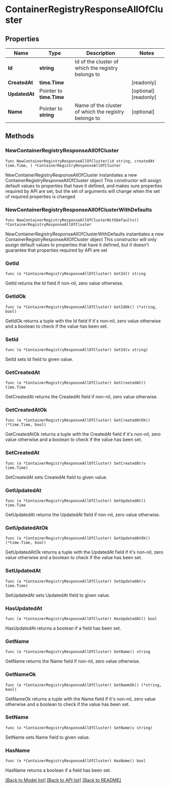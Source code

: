 # ContainerRegistryResponseAllOfCluster

## Properties

Name | Type | Description | Notes
------------ | ------------- | ------------- | -------------
**Id** | **string** | Id of the cluster of which the registry belongs to | 
**CreatedAt** | **time.Time** |  | [readonly] 
**UpdatedAt** | Pointer to **time.Time** |  | [optional] [readonly] 
**Name** | Pointer to **string** | Name of the cluster of which the registry belongs to | [optional] 

## Methods

### NewContainerRegistryResponseAllOfCluster

`func NewContainerRegistryResponseAllOfCluster(id string, createdAt time.Time, ) *ContainerRegistryResponseAllOfCluster`

NewContainerRegistryResponseAllOfCluster instantiates a new ContainerRegistryResponseAllOfCluster object
This constructor will assign default values to properties that have it defined,
and makes sure properties required by API are set, but the set of arguments
will change when the set of required properties is changed

### NewContainerRegistryResponseAllOfClusterWithDefaults

`func NewContainerRegistryResponseAllOfClusterWithDefaults() *ContainerRegistryResponseAllOfCluster`

NewContainerRegistryResponseAllOfClusterWithDefaults instantiates a new ContainerRegistryResponseAllOfCluster object
This constructor will only assign default values to properties that have it defined,
but it doesn't guarantee that properties required by API are set

### GetId

`func (o *ContainerRegistryResponseAllOfCluster) GetId() string`

GetId returns the Id field if non-nil, zero value otherwise.

### GetIdOk

`func (o *ContainerRegistryResponseAllOfCluster) GetIdOk() (*string, bool)`

GetIdOk returns a tuple with the Id field if it's non-nil, zero value otherwise
and a boolean to check if the value has been set.

### SetId

`func (o *ContainerRegistryResponseAllOfCluster) SetId(v string)`

SetId sets Id field to given value.


### GetCreatedAt

`func (o *ContainerRegistryResponseAllOfCluster) GetCreatedAt() time.Time`

GetCreatedAt returns the CreatedAt field if non-nil, zero value otherwise.

### GetCreatedAtOk

`func (o *ContainerRegistryResponseAllOfCluster) GetCreatedAtOk() (*time.Time, bool)`

GetCreatedAtOk returns a tuple with the CreatedAt field if it's non-nil, zero value otherwise
and a boolean to check if the value has been set.

### SetCreatedAt

`func (o *ContainerRegistryResponseAllOfCluster) SetCreatedAt(v time.Time)`

SetCreatedAt sets CreatedAt field to given value.


### GetUpdatedAt

`func (o *ContainerRegistryResponseAllOfCluster) GetUpdatedAt() time.Time`

GetUpdatedAt returns the UpdatedAt field if non-nil, zero value otherwise.

### GetUpdatedAtOk

`func (o *ContainerRegistryResponseAllOfCluster) GetUpdatedAtOk() (*time.Time, bool)`

GetUpdatedAtOk returns a tuple with the UpdatedAt field if it's non-nil, zero value otherwise
and a boolean to check if the value has been set.

### SetUpdatedAt

`func (o *ContainerRegistryResponseAllOfCluster) SetUpdatedAt(v time.Time)`

SetUpdatedAt sets UpdatedAt field to given value.

### HasUpdatedAt

`func (o *ContainerRegistryResponseAllOfCluster) HasUpdatedAt() bool`

HasUpdatedAt returns a boolean if a field has been set.

### GetName

`func (o *ContainerRegistryResponseAllOfCluster) GetName() string`

GetName returns the Name field if non-nil, zero value otherwise.

### GetNameOk

`func (o *ContainerRegistryResponseAllOfCluster) GetNameOk() (*string, bool)`

GetNameOk returns a tuple with the Name field if it's non-nil, zero value otherwise
and a boolean to check if the value has been set.

### SetName

`func (o *ContainerRegistryResponseAllOfCluster) SetName(v string)`

SetName sets Name field to given value.

### HasName

`func (o *ContainerRegistryResponseAllOfCluster) HasName() bool`

HasName returns a boolean if a field has been set.


[[Back to Model list]](../README.md#documentation-for-models) [[Back to API list]](../README.md#documentation-for-api-endpoints) [[Back to README]](../README.md)


